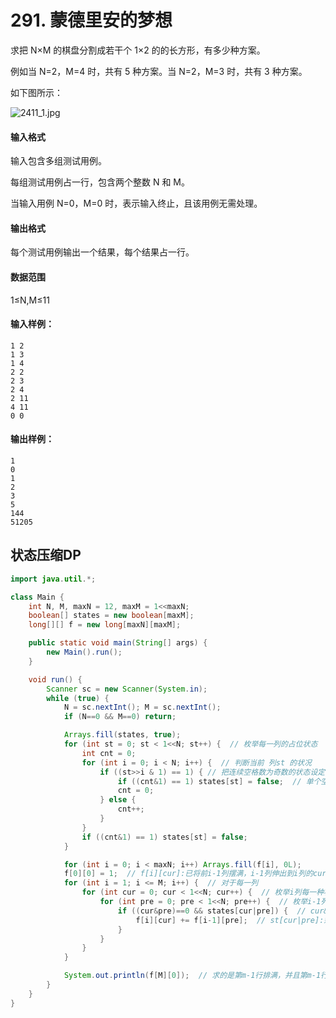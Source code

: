 # 291. 蒙德里安的梦想

求把 N×M 的棋盘分割成若干个 1×2 的的长方形，有多少种方案。

例如当 N=2，M=4 时，共有 5 种方案。当 N=2，M=3 时，共有 3 种方案。

如下图所示：

![2411_1.jpg](https://www.acwing.com/media/article/image/2019/01/26/19_4dd1644c20-2411_1.jpg)

#### 输入格式

输入包含多组测试用例。

每组测试用例占一行，包含两个整数 N 和 M。

当输入用例 N=0，M=0 时，表示输入终止，且该用例无需处理。

#### 输出格式

每个测试用例输出一个结果，每个结果占一行。

#### 数据范围

1≤N,M≤11

#### 输入样例：

```
1 2
1 3
1 4
2 2
2 3
2 4
2 11
4 11
0 0
```

#### 输出样例：

```
1
0
1
2
3
5
144
51205
```



## 状态压缩DP

```java
import java.util.*;

class Main {
    int N, M, maxN = 12, maxM = 1<<maxN;
    boolean[] states = new boolean[maxM];
    long[][] f = new long[maxN][maxM];

    public static void main(String[] args) {
        new Main().run();
    }

    void run() {
        Scanner sc = new Scanner(System.in);
        while (true) {
            N = sc.nextInt(); M = sc.nextInt();
            if (N==0 && M==0) return;

            Arrays.fill(states, true);
            for (int st = 0; st < 1<<N; st++) {  // 枚举每一列的占位状态
                int cnt = 0;
                for (int i = 0; i < N; i++) {  // 判断当前 列st 的状况
                    if ((st>>i & 1) == 1) { // 把连续空格数为奇数的状态设定为false
                        if ((cnt&1) == 1) states[st] = false;  // 单个空格无法摆放竖着的方块
                        cnt = 0;
                    } else {
                        cnt++;
                    }
                }
                if ((cnt&1) == 1) states[st] = false;
            }

            for (int i = 0; i < maxN; i++) Arrays.fill(f[i], 0L);
            f[0][0] = 1;  // f[i][cur]:已将前i-1列摆满，i-1列伸出到i列的cur状态的方案数
            for (int i = 1; i <= M; i++) {  // 对于每一列
                for (int cur = 0; cur < 1<<N; cur++) {  // 枚举i列每一种状态
                    for (int pre = 0; pre < 1<<N; pre++) {  // 枚举i-1列每一种状态
                        if ((cur&pre)==0 && states[cur|pre]) {  // cur&pre==0: 不矛盾
                            f[i][cur] += f[i-1][pre];  // st[cur|pre]:剩下的格子可以由竖块填满
                        }
                    }
                }
            }

            System.out.println(f[M][0]);  // 求的是第m-1行排满，并且第m-1行不向外伸出块的情况
        }
    }
}
```

